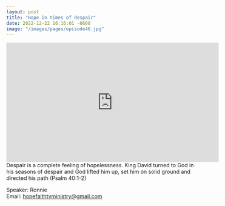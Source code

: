 ```yaml
---
layout: post
title: "Hope in times of despair"
date: 2022-12-22 16:16:01 -0600
image: "/images/pages/episode46.jpg"
---
```


<iframe width="560" height="315" src="https://www.youtube.com/embed/xNGo42onX0U" title="YouTube video player" frameborder="0" allow="accelerometer; autoplay; clipboard-write; encrypted-media; gyroscope; picture-in-picture; web-share" allowfullscreen></iframe>
Despair is a complete feeling of hopelessness. King David turned to God in his seasons of despair and God lifted him up, set him on solid ground and directed his path (Psalm 40:1-2)

Speaker: Ronnie <br>
Email: hopefaithtvministry@gmail.com

